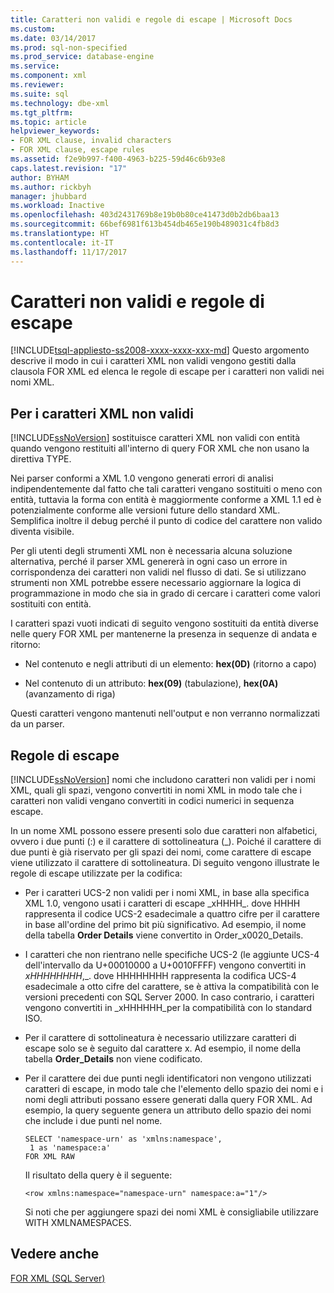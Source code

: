 ```yaml
---
title: Caratteri non validi e regole di escape | Microsoft Docs
ms.custom: 
ms.date: 03/14/2017
ms.prod: sql-non-specified
ms.prod_service: database-engine
ms.service: 
ms.component: xml
ms.reviewer: 
ms.suite: sql
ms.technology: dbe-xml
ms.tgt_pltfrm: 
ms.topic: article
helpviewer_keywords:
- FOR XML clause, invalid characters
- FOR XML clause, escape rules
ms.assetid: f2e9b997-f400-4963-b225-59d46c6b93e8
caps.latest.revision: "17"
author: BYHAM
ms.author: rickbyh
manager: jhubbard
ms.workload: Inactive
ms.openlocfilehash: 403d2431769b8e19b0b80ce41473d0b2db6baa13
ms.sourcegitcommit: 66bef6981f613b454db465e190b489031c4fb8d3
ms.translationtype: HT
ms.contentlocale: it-IT
ms.lasthandoff: 11/17/2017
---
```

# <a name="invalid-characters-and-escape-rules"></a>Caratteri non validi e regole di escape
[!INCLUDE[tsql-appliesto-ss2008-xxxx-xxxx-xxx-md](../../includes/tsql-appliesto-ss2008-xxxx-xxxx-xxx-md.md)] Questo argomento descrive il modo in cui i caratteri XML non validi vengono gestiti dalla clausola FOR XML ed elenca le regole di escape per i caratteri non validi nei nomi XML.  
  
## <a name="for-xml-and-invalid-characters"></a>Per i caratteri XML non validi  
 [!INCLUDE[ssNoVersion](../../includes/ssnoversion-md.md)] sostituisce caratteri XML non validi con entità quando vengono restituiti all'interno di query FOR XML che non usano la direttiva TYPE.  
  
 Nei parser conformi a XML 1.0 vengono generati errori di analisi indipendentemente dal fatto che tali caratteri vengano sostituiti o meno con entità, tuttavia la forma con entità è maggiormente conforme a XML 1.1 ed è potenzialmente conforme alle versioni future dello standard XML. Semplifica inoltre il debug perché il punto di codice del carattere non valido diventa visibile.  
  
 Per gli utenti degli strumenti XML non è necessaria alcuna soluzione alternativa, perché il parser XML genererà in ogni caso un errore in corrispondenza dei caratteri non validi nel flusso di dati. Se si utilizzano strumenti non XML potrebbe essere necessario aggiornare la logica di programmazione in modo che sia in grado di cercare i caratteri come valori sostituiti con entità.  
  
 I caratteri spazi vuoti indicati di seguito vengono sostituiti da entità diverse nelle query FOR XML per mantenerne la presenza in sequenze di andata e ritorno:  
  
-   Nel contenuto e negli attributi di un elemento: **hex(0D)** (ritorno a capo)  
  
-   Nel contenuto di un attributo: **hex(09)** (tabulazione), **hex(0A)** (avanzamento di riga)  
  
 Questi caratteri vengono mantenuti nell'output e non verranno normalizzati da un parser.  
  
## <a name="escape-rules"></a>Regole di escape  
 [!INCLUDE[ssNoVersion](../../includes/ssnoversion-md.md)] nomi che includono caratteri non validi per i nomi XML, quali gli spazi, vengono convertiti in nomi XML in modo tale che i caratteri non validi vengano convertiti in codici numerici in sequenza escape.  
  
 In un nome XML possono essere presenti solo due caratteri non alfabetici, ovvero i due punti (:) e il carattere di sottolineatura (_). Poiché il carattere di due punti è già riservato per gli spazi dei nomi, come carattere di escape viene utilizzato il carattere di sottolineatura. Di seguito vengono illustrate le regole di escape utilizzate per la codifica:  
  
-   Per i caratteri UCS-2 non validi per i nomi XML, in base alla specifica XML 1.0, vengono usati i caratteri di escape _xHHHH\_. dove HHHH rappresenta il codice UCS-2 esadecimale a quattro cifre per il carattere in base all'ordine del primo bit più significativo. Ad esempio, il nome della tabella **Order Details** viene convertito in Order_x0020_Details.  
  
-   I caratteri che non rientrano nelle specifiche UCS-2 (le aggiunte UCS-4 dell'intervallo da U+00010000 a U+0010FFFF) vengono convertiti in _xHHHHHHHH_,\_. dove HHHHHHHH rappresenta la codifica UCS-4 esadecimale a otto cifre del carattere, se è attiva la compatibilità con le versioni precedenti con SQL Server 2000. In caso contrario, i caratteri vengono convertiti in _xHHHHHH\_per la compatibilità con lo standard ISO.  
  
-   Per il carattere di sottolineatura è necessario utilizzare caratteri di escape solo se è seguito dal carattere x. Ad esempio, il nome della tabella **Order_Details** non viene codificato.  
  
-   Per il carattere dei due punti negli identificatori non vengono utilizzati caratteri di escape, in modo tale che l'elemento dello spazio dei nomi e i nomi degli attributi possano essere generati dalla query FOR XML. Ad esempio, la query seguente genera un attributo dello spazio dei nomi che include i due punti nel nome.  
  
    ```  
    SELECT 'namespace-urn' as 'xmlns:namespace',   
     1 as 'namespace:a'   
    FOR XML RAW  
    ```  
  
     Il risultato della query è il seguente:  
  
    ```  
    <row xmlns:namespace="namespace-urn" namespace:a="1"/>  
    ```  
  
     Si noti che per aggiungere spazi dei nomi XML è consigliabile utilizzare WITH XMLNAMESPACES.  
  
## <a name="see-also"></a>Vedere anche  
 [FOR XML &#40;SQL Server&#41;](../../relational-databases/xml/for-xml-sql-server.md)  
  
  
